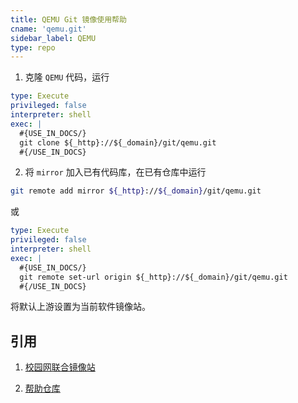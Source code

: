 ```yaml
---
title: QEMU Git 镜像使用帮助
cname: 'qemu.git'
sidebar_label: QEMU
type: repo
---
```


1. 克隆 `QEMU` 代码，运行

```yaml cli
type: Execute
privileged: false
interpreter: shell
exec: |
  #{USE_IN_DOCS/}
  git clone ${_http}://${_domain}/git/qemu.git
  #{/USE_IN_DOCS}
```


2. 将 `mirror` 加入已有代码库，在已有仓库中运行

```bash varcode
git remote add mirror ${_http}://${_domain}/git/qemu.git
```

或

```yaml cli
type: Execute
privileged: false
interpreter: shell
exec: |
  #{USE_IN_DOCS/}
  git remote set-url origin ${_http}://${_domain}/git/qemu.git
  #{/USE_IN_DOCS}
```


将默认上游设置为当前软件镜像站。

<!-- 
### 注意事项

实验性脚本（仅 TUNA 提供）

如需克隆 `QEMU` 完整源代码（包含其子模块），运行

```bash varcode
curl ${_http}://${_domain}/qemu/qemu.sh | bash
``` -->

## 引用

1. [校园网联合镜像站](https://mirrors.cernet.edu.cn/about)

2. [帮助仓库](https://github.com/mirrorz-org/mirrorz-help)


